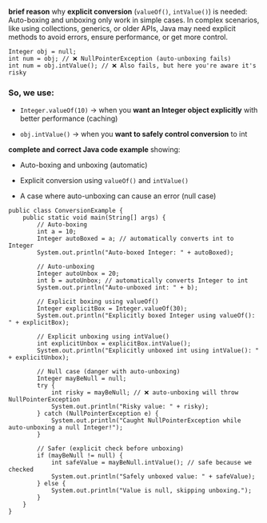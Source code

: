 **brief reason** why **explicit conversion** (`valueOf()`, `intValue()`) is needed:
Auto-boxing and unboxing only work in simple cases. In complex scenarios, like using collections, generics, or older APIs, Java may need explicit methods to avoid errors, ensure performance, or get more control.

```
Integer obj = null;
int num = obj; // ❌ NullPointerException (auto-unboxing fails)
int num = obj.intValue(); // ❌ Also fails, but here you're aware it's risky

```

### So, we use:

- `Integer.valueOf(10)` → when you **want an Integer object explicitly** with better performance (caching)
    
- `obj.intValue()` → when you **want to safely control conversion** to int

**complete and correct Java code example** showing:

- Auto-boxing and unboxing (automatic)
    
- Explicit conversion using `valueOf()` and `intValue()`
    
- A case where auto-unboxing can cause an error (null case)

```
public class ConversionExample {
    public static void main(String[] args) {
        // Auto-boxing
        int a = 10;
        Integer autoBoxed = a; // automatically converts int to Integer
        System.out.println("Auto-boxed Integer: " + autoBoxed);

        // Auto-unboxing
        Integer autoUnbox = 20;
        int b = autoUnbox; // automatically converts Integer to int
        System.out.println("Auto-unboxed int: " + b);

        // Explicit boxing using valueOf()
        Integer explicitBox = Integer.valueOf(30);
        System.out.println("Explicitly boxed Integer using valueOf(): " + explicitBox);

        // Explicit unboxing using intValue()
        int explicitUnbox = explicitBox.intValue();
        System.out.println("Explicitly unboxed int using intValue(): " + explicitUnbox);

        // Null case (danger with auto-unboxing)
        Integer mayBeNull = null;
        try {
            int risky = mayBeNull; // ❌ auto-unboxing will throw NullPointerException
            System.out.println("Risky value: " + risky);
        } catch (NullPointerException e) {
            System.out.println("Caught NullPointerException while auto-unboxing a null Integer!");
        }

        // Safer (explicit check before unboxing)
        if (mayBeNull != null) {
            int safeValue = mayBeNull.intValue(); // safe because we checked
            System.out.println("Safely unboxed value: " + safeValue);
        } else {
            System.out.println("Value is null, skipping unboxing.");
        }
    }
}

```
